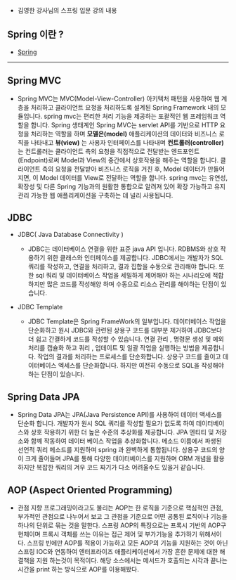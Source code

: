 - 김영한 강사님의 스프링 입문 강의 내용
   
 ## Spring 이란 ?
- [Spring](https://github.com/nyeong-nyeong/TIL/blob/main/Spring/Spring.md)

---
## Spring MVC
- Spring MVC는 MVC(Model-View-Controller) 아키텍처 패턴을 사용하여 웹 계층을 처리하고 클라이언트 요청을 처리하도록 설계된 Spring Framework 내의 모듈입니다.
spring mvc는 편리한 처리 기능을 제공하는 포괄적인 웹 프레임워크 역할을 합니다. 
Spring 생태계인 Spring MVC는 servlet API를 기반으로 HTTP 요청을 처리하는 역할을 하며 **모델은(model)** 애플리케이션의 데이터와 비즈니스 로직을 나타내고 **뷰(view)** 는 사용자 인터페이스를 나타내며 **컨트롤러(controller)** 는 컨트롤러는 클라이언트 측의 요청을 직접적으로 전달받는 엔드포인트(Endpoint)로써 Model과 View의 중간에서 상호작용을 해주는 역할을 합니다.
클라이언트 측의 요청을 전달받아 비즈니스 로직을 거친 후, Model 데이터가 만들어지면, 이 Model 데이터를 View로 전달하는 역할을 합니다. 
spring mvc는 유연성, 확장성 및 다른 Spring 기능과의 원활한 통합으로 알려져 있어 확장 가능하고 유지 관리 가능한 웹 애플리케이션을 구축하는 데 널리 사용됩니다.

## JDBC
- JDBC( Java Database Connectivity )
  - JDBC는 데이터베이스 연결을 위한 표준 java API 입니다. RDBMS와 상호 작용하기 위한 클래스와 인터페이스를 제공합니다. JDBC에서는 개발자가 SQL 쿼리를 작성하고, 연결을 처리하고, 결과 집합을 수동으로 관리해야 합니다.
  또한 sql 쿼리 및 데이터베이스 작업을 세밀하게 제어해야 하는 시나리오에 적합 하지만 많은 코드를 작성해양 하며 수동으로 리소스 관리를 해야하는 단점이 있습니다.
   

- JDBC Template
  - JDBC Template은 Spring FrameWork의 일부입니다. 데이터베이스 작업을 단순화하고 원시 JDBC와 관련된 상용구 코드를 대부분 제거하여 JDBC보다 더 쉽고 간결하게 코드를 작성할 수 있습니다. 연결 관리 , 명령문 생성 및 예외 처리를 캡슐화 하고 쿼리 , 업데이트 및 일괄 작업을 실행하는 방법을 제공합니다. 작업의 결과를 처리하는 프로세스를 단순화합니다. 상용구 코드를 줄이고 데이터베이스 엑세스를 단순화합니다. 하지만 여전히 수동으로 SQL을 작성해야하는 단점이 있습니다. 

## Spring Data JPA


-  Spring Data JPA는 JPA(Java Persistence API)를 사용하여 데이터 액세스를 단순화 합니다. 개발자가 원시 SQL 쿼리를 작성할 필요가 없도록 하여 데이터베이스와 상호 작용하기 위한 더 높은 수준의 추상화를 제공합니다. JPA 엔티티 및 저장소와 함꼐 작동하여 데이터 베이스 작업을 추상화합니다. 메소드 이름에서 파생된 선언적 쿼리 메소드를 지원하며 spring 과 완벽하게 통합됩니다. 상용구 코드의 양이 크게 줄어들며 JPA를 통해 다양한 데이터베이스를 지원하며 ORM 개념을 활용하지만 복잡한 쿼리의 겨우 코드 짜기가 다소 어려울수도 있을거 같습니다.
 

## AOP (Aspect Oriented Programming)

- 관점 지향 프로그래밍이라고도 불리는 AOP는 한 로직을 기준으로 핵심적인 관점, 부가적인 관점으로 나누어서 보고 그 관점을 기준으로 어떤 공통된 로직이나 기능을 하나의 단위로 묶는 것을 말한다. 스프링 AOP의 특징으로는 프록시 기반의 AOP구현체이며 프록시 객체를 쓰는 이유는 접근 제어 및 부가기능을 추가하기 위해서이다. 스프링 빈에만 AOP를 적용이 가능하고 모든 AOP의 기능을 지원하는 것이 아닌 스프링 IOC와 연동하여 엔터프라이즈 애플리케이션에서 가장 흔한 문제에 대한 해결책을 지원 하는것이 목적이다. 해당 소스에서는 
메서드가 호출되는 시각과 끝나는 시간을 print 하는 방식으로 AOP를 이용해봤다. 

 
